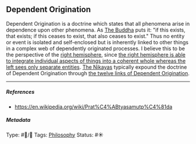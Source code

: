 ## Dependent Origination

Dependent Origination is a doctrine which states that all phenomena arise in dependence upon other phenomena. As [The Buddha]() puts it: "if this exists, that exists; if this ceases to exist, that also ceases to exist." Thus no entity or event is isolated and self-enclosed but is inherently linked to other things in a complex web of dependently originated processes. I believe this to be the perspective of the [right hemisphere](Right%20hemisphere.md), since [the right hemisphere is able to integrate individual aspects of things into a coherent whole whereas the left sees only separate entities](The%20right%20hemisphere%20is%20able%20to%20integrate%20individual%20aspects%20of%20things%20into%20a%20coherent%20whole%20whereas%20the%20left%20sees%20only%20separate%20entities.md). [The Nikayas]() typically expound the doctrine of Dependent Origination through [the twelve links of Dependent Origination](The%20twelve%20links%20of%20Dependent%20Origination.md). 

---

##### References

* https://en.wikipedia.org/wiki/Prat%C4%ABtyasamutp%C4%81da

##### Metadata

Type: #🔵/🔵 
Tags: [Philosophy](Philosophy.md) 
Status: #☀️ 

